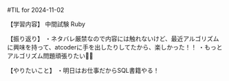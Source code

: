 #TIL for 2024-11-02

【学習内容】
中間試験 Ruby

【振り返り】
・ネタバレ厳禁なので内容には触れないけど、最近アルゴリズムに興味を持って、atcoderに手を出したりしてたから、楽しかった！！
・もっとアルゴリズム問題頑張りたい🫶🏻

【やりたいこと】
・明日はお仕事だからSQL書籍やる！
